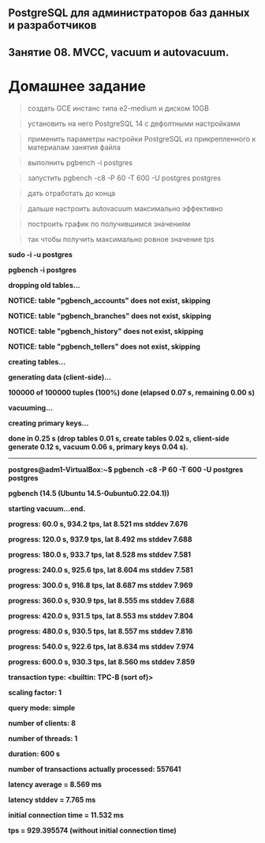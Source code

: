 ## PostgreSQL для администраторов баз данных и разработчиков ##  
## Занятие 08. MVCC, vacuum и autovacuum. ##  
# Домашнее задание #  


>создать GCE инстанс типа e2-medium и диском 10GB

>установить на него PostgreSQL 14 с дефолтными настройками

>применить параметры настройки PostgreSQL из прикрепленного к материалам занятия файла

>выполнить pgbench -i postgres

>запустить pgbench -c8 -P 60 -T 600 -U postgres postgres

>дать отработать до конца

>дальше настроить autovacuum максимально эффективно

>построить график по получившимся значениям

>так чтобы получить максимально ровное значение tps


**sudo -i -u postgres**

**pgbench -i postgres**

**dropping old tables...**

**NOTICE:  table "pgbench_accounts" does not exist, skipping**

**NOTICE:  table "pgbench_branches" does not exist, skipping**

**NOTICE:  table "pgbench_history" does not exist, skipping**

**NOTICE:  table "pgbench_tellers" does not exist, skipping**

**creating tables...**

**generating data (client-side)...**

**100000 of 100000 tuples (100%) done (elapsed 0.07 s, remaining 0.00 s)**

**vacuuming...**

**creating primary keys...**

**done in 0.25 s (drop tables 0.01 s, create tables 0.02 s, client-side generate 0.12 s, vacuum 0.06 s, primary keys 0.04 s).**
  
**  **

**postgres@adm1-VirtualBox:~$ pgbench -c8 -P 60 -T 600 -U postgres postgres**

**pgbench (14.5 (Ubuntu 14.5-0ubuntu0.22.04.1))**

**starting vacuum...end.**

**progress: 60.0 s, 934.2 tps, lat 8.521 ms stddev 7.676**

**progress: 120.0 s, 937.9 tps, lat 8.492 ms stddev 7.688**

**progress: 180.0 s, 933.7 tps, lat 8.528 ms stddev 7.581**

**progress: 240.0 s, 925.6 tps, lat 8.604 ms stddev 7.581**

**progress: 300.0 s, 916.8 tps, lat 8.687 ms stddev 7.969**

**progress: 360.0 s, 930.9 tps, lat 8.555 ms stddev 7.688**

**progress: 420.0 s, 931.5 tps, lat 8.553 ms stddev 7.804**

**progress: 480.0 s, 930.5 tps, lat 8.557 ms stddev 7.816**

**progress: 540.0 s, 922.6 tps, lat 8.634 ms stddev 7.974**

**progress: 600.0 s, 930.3 tps, lat 8.560 ms stddev 7.859**

**transaction type: <builtin: TPC-B (sort of)>**

**scaling factor: 1**

**query mode: simple**

**number of clients: 8**

**number of threads: 1**

**duration: 600 s**

**number of transactions actually processed: 557641**

**latency average = 8.569 ms**

**latency stddev = 7.765 ms**

**initial connection time = 11.532 ms**

**tps = 929.395574 (without initial connection time)**


